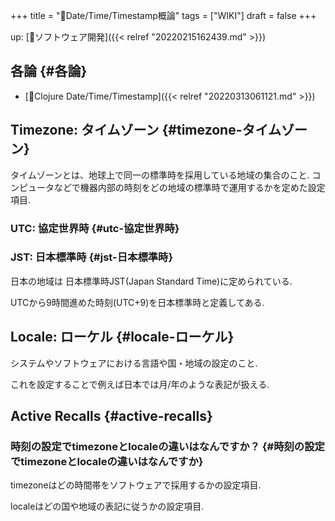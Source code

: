+++
title = "📝Date/Time/Timestamp概論"
tags = ["WIKI"]
draft = false
+++

up: [📂ソフトウェア開発]({{< relref "20220215162439.md" >}})


## 各論 {#各論}

-   [📝Clojure Date/Time/Timestamp]({{< relref "20220313061121.md" >}})


## Timezone: タイムゾーン {#timezone-タイムゾーン}

タイムゾーンとは、地球上で同一の標準時を採用している地域の集合のこと. コンピュータなどで機器内部の時刻をどの地域の標準時で運用するかを定めた設定項目.


### UTC: 協定世界時 {#utc-協定世界時}


### JST: 日本標準時 {#jst-日本標準時}

日本の地域は 日本標準時JST(Japan Standard Time)に定められている.

UTCから9時間進めた時刻(UTC+9)を日本標準時と定義してある.


## Locale: ローケル {#locale-ローケル}

システムやソフトウェアにおける言語や国・地域の設定のこと.

これを設定することで例えば日本では月/年のような表記が扱える.


## Active Recalls {#active-recalls}


### 時刻の設定でtimezoneとlocaleの違いはなんですか？ {#時刻の設定でtimezoneとlocaleの違いはなんですか}

timezoneはどの時間帯をソフトウェアで採用するかの設定項目.

localeはどの国や地域の表記に従うかの設定項目.
